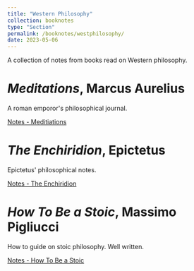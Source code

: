 ```yaml
---
title: "Western Philosophy"
collection: booknotes
type: "Section"
permalink: /booknotes/westphilosophy/
date: 2023-05-06
---
```


A collection of notes from books read on Western philosophy.

# *Meditations*, Marcus Aurelius 
A roman emporor's philosophical journal.

[Notes - Meditiations](https://john-lyne.github.io/booknotes/westphilosophy/meditations)

# *The Enchiridion*, Epictetus
Epictetus' philosophical notes.

[Notes - The Enchiridion](https://john-lyne.github.io/booknotes/westphilosophy/enchiridion)

# *How To Be a Stoic*, Massimo Pigliucci
How to guide on stoic philosophy. Well written.

[Notes - How To Be a Stoic](https://john-lyne.github.io/booknotes/westphilosophy/how2stoic)
